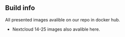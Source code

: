 ## Build info

All presented images avalible on our repo in docker hub.

* Nextcloud 14-25 images also avalible here.